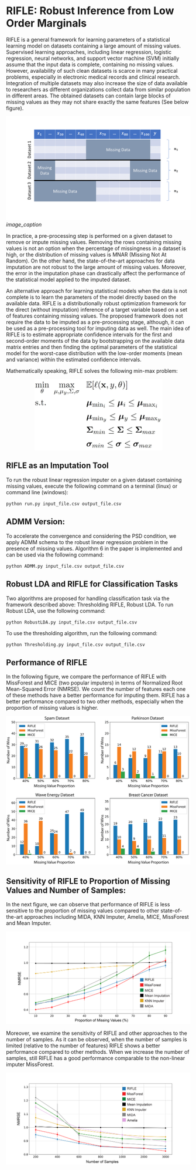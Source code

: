 # RIFLE: Robust Inference from Low Order Marginals
RIFLE is a general framework for learning parameters of a statistical learning model on datasets containing a large amount of missing values. Supervised learning approaches, including linear regression, logistic regression, neural networks, and support vector machine (SVM) initially assume that the input data is complete, containing no missing values. However, availability of such clean datasets is scarce in many practical problems, especially in electronic medical records and clinical research. Integration of multiple datasets may also increase the size of data available to researchers as different organizations collect data from similar population in different areas. The obtained datasets can contain large blocks of missing values as they may not share exactly the same features (See below figure).

![Alt text](Merged_Datasets.png?raw=true "Title")
*image_caption*

In practice, a pre-processing step is performed on a given dataset to remove or impute missing values. Removing the rows containing missing values is not an option when the percentage of missingness in a dataset is high, or the distribution of missing values is MNAR (Missing Not At Random). On the other hand, the state-of-the-art approaches for data
imputation are not robust to the large amount of missing values. Moreover, the error in the imputation phase can drastically affect the performance of the statistical model applied to the imputed dataset. 

An alternative approach for learning statistical models when the data is not complete is to learn the parameters of the model directly based on the available data. RIFLE is a distributionally robust optimization framework for the direct (without imputation) inference of a target variable based on a set of features containing missing values. The proposed framework does not require the data to be imputed as a pre-processing stage, although, it can be used as a pre-processing tool for imputing data as well. The main idea of RIFLE is to estimate appropriate confidence intervals for the first and second-order moments of the data by bootstrapping on the available data matrix entries and then finding the optimal parameters of the statistical model for the worst-case distribution with the low-order moments (mean and variance) within the estimated confidence intervals. 

Mathematically speaking, RIFLE solves the following min-max problem:

<div align='center'> 
<img src="general_framework.jpg" width="350" align='center'>
</div>

## RIFLE as an Imputation Tool
To run the robust linear regression imputer on a given dataset containing missing values, execute the following command on a terminal (linux) or command line (windows):

```
python run.py input_file.csv output_file.csv 
```


## ADMM Version:
To accelerate the convergence and considering the PSD condition, we apply ADMM schema to the robust linear regression problem in the presence of missing values. Algorithm 6 in the paper is implemented and can be used via the following command:

```
python ADMM.py input_file.csv output_file.csv 
```


## Robust LDA and RIFLE for Classification Tasks
Two algorithms are proposed for handling classification task via the framework described above: Thresholding RIFLE, Robust LDA. To run Robust LDA, use the following command:

```
python RobustLDA.py input_file.csv output_file.csv 
```

To use the thresholding algorithm, run the following command:

```
python Thresholding.py input_file.csv output_file.csv 
```

## Performance of RIFLE
In the following figure, we compare the performance of RIFLE with MissForest and MICE (two popular imputers) in terms of Normalized Root Mean-Squared Error (NMRSE). We count the number of features each one of these methods have a better performance for imputing them. RIFLE has a better performance compared to two other methods, especially when the proportion of missing values is higher.

![Alt text](Counts.png?raw=true "Counts")

## Sensitivity of RIFLE to Proportion of Missing Values and Number of Samples:
In the next figure, we can observe that performance of RIFLE is less sensitive to the proportion of missing values compared to other state-of-the-art approaches including MIDA, KNN Imputer, Amelia, MICE, MissForest and Mean Imputer.

![Alt text](Sensitivity_Missing_Value_Proportion.png?raw=true "S_MP")


Moreover, we examine the sensitivity of RIFLE and other approaches to the number of samples. As it can be observed, when the number of samples is limited (relative to the number of features) RIFLE shows a better performance compared to other methods. When we increase the number of samples, still RIFLE has a good performance comparable to the non-linear imputer MissForest.

![Alt text](Sensitivity_Sample.png?raw=true "S_N")
